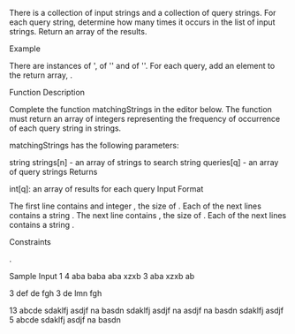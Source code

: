 There is a collection of input strings and a collection of query strings. For each query string, determine how many times it occurs in the list of input strings. Return an array of the results.

Example



There are  instances of ',  of '' and  of ''. For each query, add an element to the return array, .

Function Description

Complete the function matchingStrings in the editor below. The function must return an array of integers representing the frequency of occurrence of each query string in strings.

matchingStrings has the following parameters:

string strings[n] - an array of strings to search
string queries[q] - an array of query strings
Returns

int[q]: an array of results for each query
Input Format

The first line contains and integer , the size of .
Each of the next  lines contains a string .
The next line contains , the size of .
Each of the next  lines contains a string .

Constraints



 .

Sample Input 1
4
aba
baba
aba
xzxb
3
aba
xzxb
ab



3
def
de
fgh
3
de
lmn
fgh


13
abcde
sdaklfj
asdjf
na
basdn
sdaklfj
asdjf
na
asdjf
na
basdn
sdaklfj
asdjf
5
abcde
sdaklfj
asdjf
na
basdn

